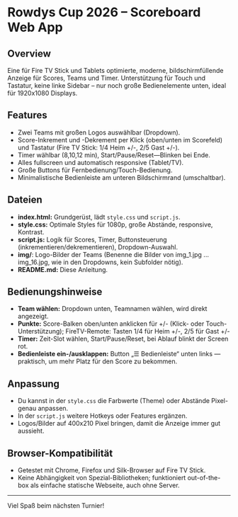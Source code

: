 # Rowdys Cup 2026 – Scoreboard Web App

## Overview

Eine für Fire TV Stick und Tablets optimierte, moderne, bildschirmfüllende Anzeige für Scores, Teams und Timer. Unterstützung für Touch und Tastatur, keine linke Sidebar – nur noch große Bedienelemente unten, ideal für 1920x1080 Displays.

## Features

- Zwei Teams mit großen Logos auswählbar (Dropdown).
- Score-Inkrement und -Dekrement per Klick (oben/unten im Scorefeld) und Tastatur (Fire TV Stick: 1/4 Heim +/-, 2/5 Gast +/-).
- Timer wählbar (8,10,12 min), Start/Pause/Reset—Blinken bei Ende.
- Alles fullscreen und automatisch responsive (Tablet/TV).
- Große Buttons für Fernbedienung/Touch-Bedienung.
- Minimalistische Bedienleiste am unteren Bildschirmrand (umschaltbar).

## Dateien

- **index.html:** Grundgerüst, lädt `style.css` und `script.js`.
- **style.css:** Optimale Styles für 1080p, große Abstände, responsive, Kontrast.
- **script.js:** Logik für Scores, Timer, Buttonsteuerung (inkrementieren/dekrementieren), Dropdown-Auswahl.
- **img/**: Logo-Bilder der Teams (Benenne die Bilder von img_1.jpg ... img_16.jpg, wie in den Dropdowns, kein Subfolder nötig).
- **README.md:** Diese Anleitung.

## Bedienungshinweise

- **Team wählen:** Dropdown unten, Teamnamen wählen, wird direkt angezeigt.
- **Punkte:** Score-Balken oben/unten anklicken für +/- (Klick- oder Touch-Unterstützung); FireTV-Remote: Tasten 1/4 für Heim +/-, 2/5 für Gast +/-
- **Timer:** Zeit-Slot wählen, Start/Pause/Reset, bei Ablauf blinkt der Screen rot.
- **Bedienleiste ein-/ausklappen:** Button „☰ Bedienleiste“ unten links — praktisch, um mehr Platz für den Score zu bekommen.

## Anpassung

- Du kannst in der `style.css` die Farbwerte (Theme) oder Abstände Pixel-genau anpassen.
- In der `script.js` weitere Hotkeys oder Features ergänzen.
- Logos/Bilder auf 400x210 Pixel bringen, damit die Anzeige immer gut aussieht.

## Browser-Kompatibilität

- Getestet mit Chrome, Firefox und Silk-Browser auf Fire TV Stick.
- Keine Abhängigkeit von Spezial-Bibliotheken; funktioniert out-of-the-box als einfache statische Webseite, auch ohne Server.

---

Viel Spaß beim nächsten Turnier!
